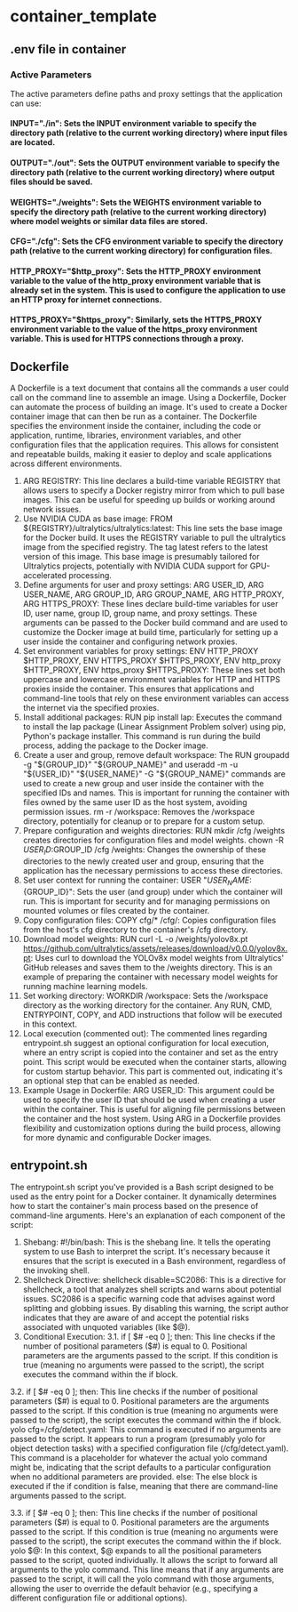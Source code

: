 # container_template

## .env file in container

### Active Parameters
The active parameters define paths and proxy settings that the application can use:

#### INPUT="./in": Sets the INPUT environment variable to specify the directory path (relative to the current working directory) where input files are located.

#### OUTPUT="./out": Sets the OUTPUT environment variable to specify the directory path (relative to the current working directory) where output files should be saved.

#### WEIGHTS="./weights": Sets the WEIGHTS environment variable to specify the directory path (relative to the current working directory) where model weights or similar data files are stored.

#### CFG="./cfg": Sets the CFG environment variable to specify the directory path (relative to the current working directory) for configuration files.

#### HTTP_PROXY="$http_proxy": Sets the HTTP_PROXY environment variable to the value of the http_proxy environment variable that is already set in the system. This is used to configure the application to use an HTTP proxy for internet connections.

#### HTTPS_PROXY="$https_proxy": Similarly, sets the HTTPS_PROXY environment variable to the value of the https_proxy environment variable. This is used for HTTPS connections through a proxy.

## Dockerfile
A Dockerfile is a text document that contains all the commands a user could call on the command line to assemble an image. Using a Dockerfile, Docker can automate the process of building an image. It's used to create a Docker container image that can then be run as a container. The Dockerfile specifies the environment inside the container, including the code or application, runtime, libraries, environment variables, and other configuration files that the application requires. This allows for consistent and repeatable builds, making it easier to deploy and scale applications across different environments.
1. ARG REGISTRY: This line declares a build-time variable REGISTRY that allows users to specify a Docker registry mirror from which to pull base images. This can be useful for speeding up builds or working around network issues.
2. Use NVIDIA CUDA as base image: FROM ${REGISTRY}/ultralytics/ultralytics:latest: This line sets the base image for the Docker build. It uses the REGISTRY variable to pull the ultralytics image from the specified registry. The tag latest refers to the latest version of this image. This base image is presumably tailored for Ultralytics projects, potentially with NVIDIA CUDA support for GPU-accelerated processing.
3. Define arguments for user and proxy settings: ARG USER_ID, ARG USER_NAME, ARG GROUP_ID, ARG GROUP_NAME, ARG HTTP_PROXY, ARG HTTPS_PROXY: These lines declare build-time variables for user ID, user name, group ID, group name, and proxy settings. These arguments can be passed to the Docker build command and are used to customize the Docker image at build time, particularly for setting up a user inside the container and configuring network proxies.
4. Set environment variables for proxy settings: ENV HTTP_PROXY $HTTP_PROXY, ENV HTTPS_PROXY $HTTPS_PROXY, ENV http_proxy $HTTP_PROXY, ENV https_proxy $HTTPS_PROXY: These lines set both uppercase and lowercase environment variables for HTTP and HTTPS proxies inside the container. This ensures that applications and command-line tools that rely on these environment variables can access the internet via the specified proxies.
5. Install additional packages: RUN pip install lap: Executes the command to install the lap package (Linear Assignment Problem solver) using pip, Python's package installer. This command is run during the build process, adding the package to the Docker image.
6. Create a user and group, remove default workspace: The RUN groupadd -g "${GROUP_ID}" "${GROUP_NAME}" and useradd -m -u "${USER_ID}" "${USER_NAME}" -G "${GROUP_NAME}" commands are used to create a new group and user inside the container with the specified IDs and names. This is important for running the container with files owned by the same user ID as the host system, avoiding permission issues. rm -r /workspace: Removes the /workspace directory, potentially for cleanup or to prepare for a custom setup.
7. Prepare configuration and weights directories: RUN mkdir /cfg /weights creates directories for configuration files and model weights. chown -R $USER_ID:$GROUP_ID /cfg /weights: Changes the ownership of these directories to the newly created user and group, ensuring that the application has the necessary permissions to access these directories.
8. Set user context for running the container: USER "${USER_NAME}:${GROUP_ID}": Sets the user (and group) under which the container will run. This is important for security and for managing permissions on mounted volumes or files created by the container.
9. Copy configuration files: COPY cfg/* /cfg/: Copies configuration files from the host's cfg directory to the container's /cfg directory.
10. Download model weights: RUN curl -L -o /weights/yolov8x.pt https://github.com/ultralytics/assets/releases/download/v0.0.0/yolov8x.pt: Uses curl to download the YOLOv8x model weights from Ultralytics' GitHub releases and saves them to the /weights directory. This is an example of preparing the container with necessary model weights for running machine learning models.
11. Set working directory: WORKDIR /workspace: Sets the /workspace directory as the working directory for the container. Any RUN, CMD, ENTRYPOINT, COPY, and ADD instructions that follow will be executed in this context.
12. Local execution (commented out): The commented lines regarding entrypoint.sh suggest an optional configuration for local execution, where an entry script is copied into the container and set as the entry point. This script would be executed when the container starts, allowing for custom startup behavior. This part is commented out, indicating it's an optional step that can be enabled as needed.
13. Example Usage in Dockerfile: ARG USER_ID: This argument could be used to specify the user ID that should be used when creating a user within the container. This is useful for aligning file permissions between the container and the host system. Using ARG in a Dockerfile provides flexibility and customization options during the build process, allowing for more dynamic and configurable Docker images.

## entrypoint.sh
The entrypoint.sh script you've provided is a Bash script designed to be used as the entry point for a Docker container. It dynamically determines how to start the container's main process based on the presence of command-line arguments. Here's an explanation of each component of the script:
1. Shebang: #!/bin/bash: This is the shebang line. It tells the operating system to use Bash to interpret the script. It's necessary because it ensures that the script is executed in a Bash environment, regardless of the invoking shell.
2. Shellcheck Directive: shellcheck disable=SC2086: This is a directive for shellcheck, a tool that analyzes shell scripts and warns about potential issues. SC2086 is a specific warning code that advises against word splitting and globbing issues. By disabling this warning, the script author indicates that they are aware of and accept the potential risks associated with unquoted variables (like $@).
3. Conditional Execution:
3.1. if [ $# -eq 0 ]; then: This line checks if the number of positional parameters ($#) is equal to 0. Positional parameters are the arguments passed to the script. If this condition is true (meaning no arguments were passed to the script), the script executes the command within the if block.

3.2. if [ $# -eq 0 ]; then: This line checks if the number of positional parameters ($#) is equal to 0. Positional parameters are the arguments passed to the script. If this condition is true (meaning no arguments were passed to the script), the script executes the command within the if block.
yolo cfg=/cfg/detect.yaml: This command is executed if no arguments are passed to the script. It appears to run a program (presumably yolo for object detection tasks) with a specified configuration file (/cfg/detect.yaml). This command is a placeholder for whatever the actual yolo command might be, indicating that the script defaults to a particular configuration when no additional parameters are provided.
else: The else block is executed if the if condition is false, meaning that there are command-line arguments passed to the script.

3.3. if [ $# -eq 0 ]; then: This line checks if the number of positional parameters ($#) is equal to 0. Positional parameters are the arguments passed to the script. If this condition is true (meaning no arguments were passed to the script), the script executes the command within the if block.
yolo $@: In this context, $@ expands to all the positional parameters passed to the script, quoted individually. It allows the script to forward all arguments to the yolo command. This line means that if any arguments are passed to the script, it will call the yolo command with those arguments, allowing the user to override the default behavior (e.g., specifying a different configuration file or additional options).



